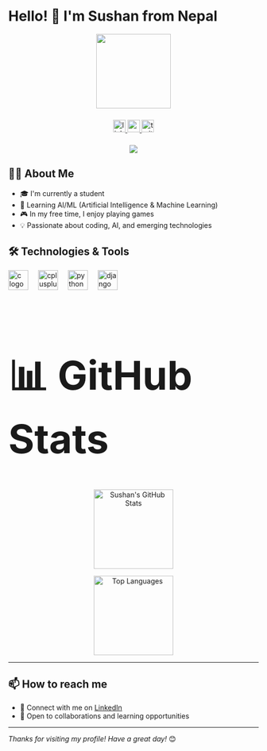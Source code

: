 # Hello! 👋 I'm Sushan from Nepal

<div align="center">
  <img height="150" src="https://media.giphy.com/media/M9gbBd9nbDrOTu1Mqx/giphy.gif"  />
</div>

###

<div align="center">
  <a href="https://www.linkedin.com/in/sushan-shrestha-99714238a/">
    <img src="https://img.shields.io/static/v1?message=LinkedIn&logo=linkedin&label=&color=0077B5&logoColor=white&labelColor=&style=for-the-badge" height="25" alt="linkedin logo" />
  </a>
  <a href="https://www.youtube.com/">
    <img src="https://img.shields.io/static/v1?message=Youtube&logo=youtube&label=&color=FF0000&logoColor=white&labelColor=&style=for-the-badge" height="25" alt="youtube logo" />
  </a>
  <a href="https://twitter.com/">
    <img src="https://img.shields.io/static/v1?message=Twitter&logo=twitter&label=&color=1DA1F2&logoColor=white&labelColor=&style=for-the-badge" height="25" alt="twitter logo" />
  </a>
</div>

###

<div align="center">
  <img src="https://visitor-badge.laobi.icu/badge?page_id=sushan.sushan&"  />
</div>

## 👩‍💻 About Me

- 🎓 I'm currently a student  
- 🤖 Learning AI/ML (Artificial Intelligence & Machine Learning)  
- 🎮 In my free time, I enjoy playing games  
- 💡 Passionate about coding, AI, and emerging technologies  

## 🛠️ Technologies & Tools

<div align="left">
  <img src="https://cdn.jsdelivr.net/gh/devicons/devicon/icons/c/c-original.svg" height="40" alt="c logo" />
  <img width="12" />
  <img src="https://cdn.jsdelivr.net/gh/devicons/devicon/icons/cplusplus/cplusplus-original.svg" height="40" alt="cplusplus logo" />
  <img width="12" />
  <img src="https://cdn.jsdelivr.net/gh/devicons/devicon/icons/python/python-original.svg" height="40" alt="python logo" />
  <img width="12" />
  <img src="https://cdn.jsdelivr.net/gh/devicons/devicon/icons/django/django-plain.svg" height="40" alt="django logo" />
</div>
<h1 align="left" style="font-size: 80px;">📊 <b>GitHub Stats</b></h1>

<div align="center">

  <!-- Main Stats -->
  <img 
       src="https://github-readme-stats.vercel.app/api?username=sushan-shrestha&show_icons=true&theme=tokyonight&hide_border=true" 
       alt="Sushan's GitHub Stats" 
       height="160" />


  <!-- Top Languages -->
  <img 
       src="https://github-readme-stats.vercel.app/api/top-langs/?username=sushan-shrestha&layout=compact&langs_count=6&theme=tokyonight&hide_border=true" 
       alt="Top Languages" 
       height="160" />
</div>

---


## 📫 How to reach me

- 📧 Connect with me on [LinkedIn](https://www.linkedin.com/in/sushan-shrestha-99714238a/)  
- 💼 Open to collaborations and learning opportunities  

---

*Thanks for visiting my profile! Have a great day!* 😊

